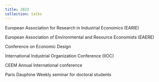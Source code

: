 ```yaml
---
title: 2023
collection: talks
---
```


European Association for Research in Industrial Economics (EARIE)

European Association of Environmental and Resource Economists (EAERE)

Conference on Economic Design

International Industrial Organization Conference (IIOC)

CEEM Annual International conference

Paris Dauphine Weekly seminar for doctoral students
